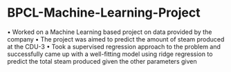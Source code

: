 # BPCL-Machine-Learning-Project
•	Worked on a Machine Learning based project on data provided by the company
•	The project was aimed to predict the amount of steam produced at the CDU-3
•	Took a supervised regression approach to the problem and successfully came up with a well-fitting model using ridge regression to predict the total steam produced given the other parameters given    

